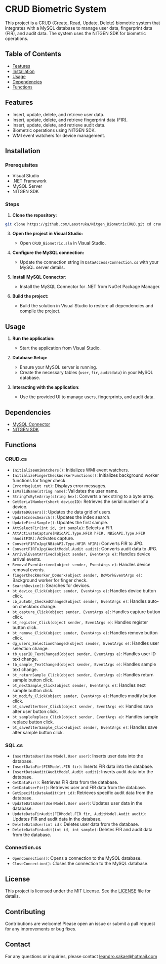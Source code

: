 # CRUD Biometric System

This project is a CRUD (Create, Read, Update, Delete) biometric system that integrates with a MySQL database to manage user data, fingerprint data (FIR), and audit data. The system uses the NITGEN SDK for biometric operations.

## Table of Contents

- [Features](#features)
- [Installation](#installation)
- [Usage](#usage)
- [Dependencies](#dependencies)
- [Functions](#functions)

## Features

- Insert, update, delete, and retrieve user data.
- Insert, update, delete, and retrieve fingerprint data (FIR).
- Insert, update, delete, and retrieve audit data.
- Biometric operations using NITGEN SDK.
- WMI event watchers for device management.

## Installation

### Prerequisites

- Visual Studio
- .NET Framework
- MySQL Server
- NITGEN SDK

### Steps

1. **Clone the repository:**
```Bash
git clone https://github.com/Leostruka/Nitgen_BiometricCRUD.git cd crud-biometric-system
```

3. **Open the project in Visual Studio:**
   - Open `CRUD_Biometric.sln` in Visual Studio.

4. **Configure the MySQL connection:**
   - Update the connection string in `DataAccess/Connection.cs` with your MySQL server details.

5. **Install MySQL Connector:**
   - Install the MySQL Connector for .NET from NuGet Package Manager.

6. **Build the project:**
   - Build the solution in Visual Studio to restore all dependencies and compile the project.

## Usage

1. **Run the application:**
   - Start the application from Visual Studio.

2. **Database Setup:**
   - Ensure your MySQL server is running.
   - Create the necessary tables (`user`, `fir`, `auditdata`) in your MySQL database.

3. **Interacting with the application:**
   - Use the provided UI to manage users, fingerprints, and audit data.

## Dependencies

- [MySQL Connector](https://dev.mysql.com/downloads/connector/net/)
- [NITGEN SDK](https://www.nitgen.com/eng/)

## Functions

### CRUD.cs

- `InitializeWmiWatchers()`: Initializes WMI event watchers.
- `InitializeFingerCheckWorkerFunctions()`: Initializes background worker functions for finger check.
- `ErrorMsg(uint ret)`: Displays error messages.
- `IsValidName(string name)`: Validates the user name.
- `StringToByteArray(string hex)`: Converts a hex string to a byte array.
- `GetSerialNumber(short deviceID)`: Retrieves the serial number of a device.
- `UpdateDGUsers()`: Updates the data grid of users.
- `UpdateIndexSearch()`: Updates the index search.
- `UpdateFirstSample()`: Updates the first sample.
- `AttSelectFir(int id, int sample)`: Selects a FIR.
- `AttActivateCapture(NBioAPI.Type.HFIR hFIR, NBioAPI.Type.HFIR hAuditFIR)`: Activates capture.
- `ConvertFIRToJpg(NBioAPI.Type.HFIR hFIR)`: Converts FIR to JPG.
- `ConvertFIRToJpg(AuditModel.Audit audit)`: Converts audit data to JPG.
- `ArrivalEventArrived(object sender, EventArgs e)`: Handles device arrival events.
- `RemovalEventArrived(object sender, EventArgs e)`: Handles device removal events.
- `fingerCheckWorker_DoWork(object sender, DoWorkEventArgs e)`: Background worker for finger check.
- `SearchDevice()`: Searches for devices.
- `bt_device_Click(object sender, EventArgs e)`: Handles device button click.
- `cb_autoOn_CheckedChanged(object sender, EventArgs e)`: Handles auto-on checkbox change.
- `bt_capture_Click(object sender, EventArgs e)`: Handles capture button click.
- `bt_register_Click(object sender, EventArgs e)`: Handles register button click.
- `bt_remove_Click(object sender, EventArgs e)`: Handles remove button click.
- `dg_users_SelectionChanged(object sender, EventArgs e)`: Handles user selection change.
- `tb_userID_TextChanged(object sender, EventArgs e)`: Handles user ID text change.
- `tb_sample_TextChanged(object sender, EventArgs e)`: Handles sample text change.
- `bt_returnSample_Click(object sender, EventArgs e)`: Handles return sample button click.
- `bt_nextSample_Click(object sender, EventArgs e)`: Handles next sample button click.
- `bt_modify_Click(object sender, EventArgs e)`: Handles modify button click.
- `bt_saveAlterUser_Click(object sender, EventArgs e)`: Handles save alter user button click.
- `bt_sampleReplace_Click(object sender, EventArgs e)`: Handles sample replace button click.
- `bt_saveAlterSample_Click(object sender, EventArgs e)`: Handles save alter sample button click.

### SQL.cs

- `InsertDataUser(UserModel.User user)`: Inserts user data into the database.
- `InsertDataFir(FIRModel.FIR fir)`: Inserts FIR data into the database.
- `InsertDataAudit(AuditModel.Audit audit)`: Inserts audit data into the database.
- `GetDataFir()`: Retrieves FIR data from the database.
- `GetDataUserFir()`: Retrieves user and FIR data from the database.
- `GetSpecificDataAudit(int id)`: Retrieves specific audit data from the database.
- `UpdateDataUser(UserModel.User user)`: Updates user data in the database.
- `UpdateDataFirAudit(FIRModel.FIR fir, AuditModel.Audit audit)`: Updates FIR and audit data in the database.
- `DeleteDataUser(int id)`: Deletes user data from the database.
- `DeleteDataFirAudit(int id, int sample)`: Deletes FIR and audit data from the database.

### Connection.cs

- `OpenConnection()`: Opens a connection to the MySQL database.
- `CloseConnection()`: Closes the connection to the MySQL database.

## License

This project is licensed under the MIT License. See the [LICENSE](https://github.com/Leostruka/CRUD_Biometric?tab=MIT-1-ov-file) file for details.

## Contributing

Contributions are welcome! Please open an issue or submit a pull request for any improvements or bug fixes.

## Contact

For any questions or inquiries, please contact [leandro.sakae@hotmail.com](mailto:leandro.sakae@hotmail.com)
